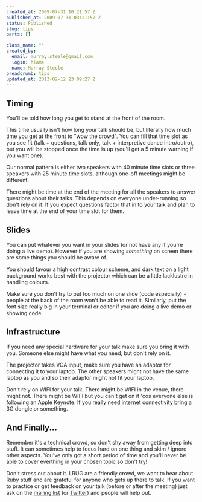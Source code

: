 ```yaml
--- 
created_at: 2009-07-31 10:21:57 Z
published_at: 2009-07-31 03:21:57 Z
status: Published
slug: tips
parts: []

class_name: ""
created_by: 
  email: murray.steele@gmail.com
  login: hlame
  name: Murray Steele
breadcrumb: tips
updated_at: 2013-02-12 23:09:27 Z
---
```


Timing
------
You'll be told how long you get to stand at the front of the room.

This time usually isn't how long your talk should be, but literally how much time you get at the front to "wow the crowd".  You can fill that time slot as you see fit (talk + questions, talk only, talk + interpretive dance intro/outro), but you will be stopped once the time is up (you'll get a 5 minute warning if you want one).

Our normal pattern is either two speakers with 40 minute time slots or three speakers with 25 minute time slots, although one-off meetings might be different.

There might be time at the end of the meeting for all the speakers to answer questions about their talks. This depends on everyone under-running so don't rely on it.  If you expect questions factor that in to your talk and plan to leave time at the end of your time slot for them. 

Slides
------
You can put whatever you want in your slides (or not have any if you're doing a live demo).  However if you are showing *something* on screen there are some things you should be aware of.

You should favour a high contrast colour scheme, and dark text on a light background works best with the projector which can be a little lacklustre in handling colours.

Make sure you don't try to put too much on one slide (code especially) - people at the back of the room won't be able to read it.  Similarly, put the font size really big in your terminal or editor if you are doing a live demo or showing code.

Infrastructure
--------------
If you need any special hardware for your talk make sure you bring it with you.  Someone else might have what you need, but don't rely on it.

The projector takes VGA input, make sure you have an adaptor for connecting it to your laptop.  The other speakers might not have the same laptop as you and so their adaptor might not fit your laptop.

Don't rely on WIFI for your talk.  There might be WIFI in the venue, there might not.  There might be WIFI but you can't get on it 'cos everyone else is following an Apple Keynote.  If you really need internet connectivity bring a 3G dongle or something.

And Finally...
--------------
Remember it's a technical crowd, so don't shy away from getting deep into stuff.  It can sometimes help to focus hard on one thing and skim / ignore other aspects.  You've only got a short period of time and you'll never be able to cover everthing in your chosen topic so don't try!

Don't stress out about it.  LRUG are a friendly crowd, we want to hear about Ruby stuff and are grateful for anyone who gets up there to talk.  If you want to practice or get feedback on your talk (before or after the meeting) just ask on the [mailing list](http://lists.lrug.org/listinfo.cgi/chat-lrug.org) (or [Twitter](http://twitter.com/home)) and people will help out.
